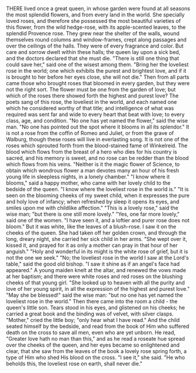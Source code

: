 THERE lived once a great queen, in whose garden were found at all seasons the most splendid flowers, and from every land in the world.
She specially loved roses, and therefore she possessed the most beautiful varieties of this flower, from the wild hedge-rose, with its apple-scented leaves, to the splendid Provence rose.
They grew near the shelter of the walls, wound themselves round columns and window-frames, crept along passages and over the ceilings of the halls.
They were of every fragrance and color.
But care and sorrow dwelt within these halls; the queen lay upon a sick bed, and the doctors declared that she must die.
"There is still one thing that could save her," said one of the wisest among them.
"Bring her the loveliest rose in the world; one which exhibits the purest and brightest love, and if it is brought to her before her eyes close, she will not die."
Then from all parts came those who brought roses that bloomed in every garden, but they were not the right sort.
The flower must be one from the garden of love; but which of the roses there showed forth the highest and purest love?
The poets sang of this rose, the loveliest in the world, and each named one which he considered worthy of that title; and intelligence of what was required was sent far and wide to every heart that beat with love; to every class, age, and condition.
"No one has yet named the flower," said the wise man.
"No one has pointed out the spot where it blooms in all its splendor."
It is not a rose from the coffin of Romeo and Juliet, or from the grave of Walburg, though these roses will live in everlasting song.
It is not one of the roses which sprouted forth from the blood-stained fame of Winkelreid.
The blood which flows from the breast of a hero who dies for his country is sacred, and his memory is sweet, and no rose can be redder than the blood which flows from his veins.
"Neither is it the magic flower of Science, to obtain which wondrous flower a man devotes many an hour of his fresh young life in sleepless nights, in a lonely chamber."
"I know where it blooms," said a happy mother, who came with her lovely child to the bedside of the queen.
"I know where the loveliest rose in the world is."
"It is seen on the blooming cheeks of my sweet child, when it expresses the pure and holy love of infancy; when refreshed by sleep it opens its eyes, and smiles upon me with childlike affection."
"This is a lovely rose," said the wise man; "but there is one still more lovely."
"Yes, one far more lovely," said one of the women.
"I have seen it, and a loftier and purer rose does not bloom."
But it was white, like the leaves of a blush-rose.
I saw it on the cheeks of the queen.
She had taken off her golden crown, and through the long, dreary night, she carried her sick child in her arms.
"She wept over it, kissed it, and prayed for it as only a mother can pray in that hour of her anguish."
"Holy and wonderful in its might is the white rose of grief, but it is not the one we seek."
"No; the loveliest rose in the world I saw at the Lord's table," said the good old bishop.
"I saw it shine as if an angel's face had appeared."
A young maiden knelt at the altar, and renewed the vows made at her baptism; and there were white roses and red roses on the blushing cheeks of that young girl.
"She looked up to heaven with all the purity and love of her young spirit, in all the expression of the highest and purest love."
"May she be blessed!" said the wise man: "but no one has yet named the loveliest rose in the world."
Then there came into the room a child - the queen's little son.
Tears stood in his eyes, and glistened on his cheeks; he carried a great book and the binding was of velvet, with silver clasps.
"Mother," cried the little boy; "only hear what I have read."
And the child seated himself by the bedside, and read from the book of Him who suffered death on the cross to save all men, even who are yet unborn.
He read, "Greater love hath no man than this," and as he read a roseate hue spread over the cheeks of the queen, and her eyes became so enlightened and clear, that she saw from the leaves of the book a lovely rose spring forth, a type of Him who shed His blood on the cross.
"I see it," she said.
"He who beholds this, the loveliest rose on earth, shall never die."
